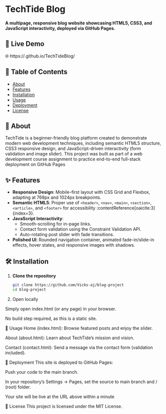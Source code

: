 # TechTide Blog

**A multipage, responsive blog website showcasing HTML5, CSS3, and JavaScript interactivity, deployed via GitHub Pages.**

## 🚀 Live Demo

🌐 https://<your-username>.github.io/TechTideBlog/  

## 📖 Table of Contents

- [About](#about)  
- [Features](#features)  
- [Installation](#installation)  
- [Usage](#usage)  
- [Deployment](#deployment)   
- [License](#license)  

## 🧐 About

TechTide is a beginner-friendly blog platform created to demonstrate modern web development techniques, including semantic HTML5 structure, CSS3 responsive design, and JavaScript-driven interactivity (form validation and image slider). This project was built as part of a web development course assignment to practice end-to-end full-stack deployment on GitHub Pages 

## ✨ Features

- **Responsive Design**: Mobile-first layout with CSS Grid and Flexbox, adapting at 768px and 1024px breakpoints.  
- **Semantic HTML5**: Proper use of `<header>`, `<nav>`, `<main>`, `<section>`, `<article>`, and `<footer>` for accessibility :contentReference[oaicite:3]{index=3}.  
- **JavaScript Interactivity**:  
  - Smooth-scrolling for in-page links.  
  - Contact form validation using the Constraint Validation API.  
  - Auto-rotating post slider with fade transitions.  
- **Polished UI**: Rounded navigation container, animated fade-in/slide-in effects, hover states, and responsive images with shadows.  

## 🛠 Installation

1. **Clone the repository**  
   ```bash
   git clone https://github.com/Vicks-aj/blog-project
   cd blog-project
2. Open locally

Simply open index.html (or any page) in your browser.

No build step required, as this is a static site.

🎯 Usage
Home (index.html): Browse featured posts and enjoy the slider.

About (about.html): Learn about TechTide’s mission and vision.

Contact (contact.html): Send a message via the contact form (validation included).

🚀 Deployment
This site is deployed to GitHub Pages:

Push your code to the main branch.

In your repository’s Settings → Pages, set the source to main branch and / (root) folder.

Your site will be live at the URL above within a minute 

📝 License
This project is licensed under the MIT License.
